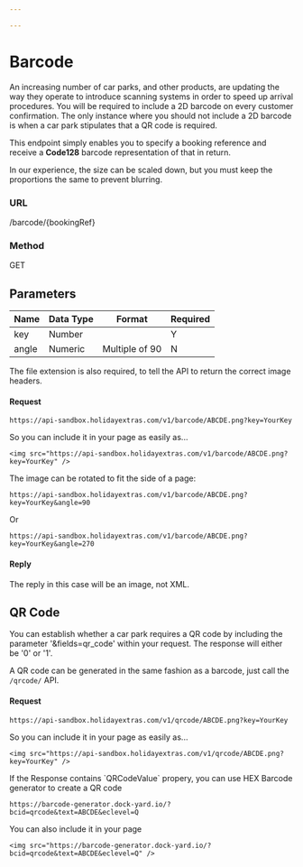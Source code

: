 ```yaml
---

---
```


# Barcode

An increasing number of car parks, and other products, are updating the way they operate to introduce scanning systems in order to speed up arrival procedures. You will be required to include a 2D barcode on every customer confirmation. The only instance where you should not include a 2D barcode is when a car park stipulates that a QR code is required.

This endpoint simply enables you to specify a booking reference and receive a **Code128** barcode representation of that in return.

In our experience, the size can be scaled down, but you must keep the proportions the same to prevent blurring.

### URL

/barcode/{bookingRef}

### Method

GET

## Parameters

| Name  | Data Type | Format         | Required |
|-------|-----------|----------------|----------|
| key   | Number    |                | Y        |
| angle | Numeric   | Multiple of 90 | N        |


The file extension is also required, to tell the API to return the correct image headers.

#### Request

```
https://api-sandbox.holidayextras.com/v1/barcode/ABCDE.png?key=YourKey
```

So you can include it in your page as easily as...

```
<img src="https://api-sandbox.holidayextras.com/v1/barcode/ABCDE.png?key=YourKey" />
```


The image can be rotated to fit the side of a page:

```
https://api-sandbox.holidayextras.com/v1/barcode/ABCDE.png?key=YourKey&angle=90
```
Or
```
https://api-sandbox.holidayextras.com/v1/barcode/ABCDE.png?key=YourKey&angle=270
```


#### Reply

The reply in this case will be an image, not XML.

## QR Code

You can establish whether a car park requires a QR code by including the parameter '&fields=qr_code' within your request. The response will either be '0' or '1'.

A QR code can be generated in the same fashion as a barcode, just call the `/qrcode/` API.

#### Request

```
https://api-sandbox.holidayextras.com/v1/qrcode/ABCDE.png?key=YourKey
```

So you can include it in your page as easily as...

```
<img src="https://api-sandbox.holidayextras.com/v1/qrcode/ABCDE.png?key=YourKey" />
```

<div id="qr_code"></div>
If the Response contains `QRCodeValue` propery, you can use HEX Barcode generator to create a QR code

```
https://barcode-generator.dock-yard.io/?bcid=qrcode&text=ABCDE&eclevel=Q
```

You can also include it in your page

```
<img src="https://barcode-generator.dock-yard.io/?bcid=qrcode&text=ABCDE&eclevel=Q" />
```
